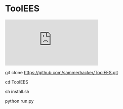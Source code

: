 # ToolEES
![รูป](https://m.facebook.com/photo.php?fbid=111126218159119&id=100077852236872&set=p.111126218159119&source=47&refid=13&__tn__=R)

git clone https://github.com/sammerhacker/ToolEES.git

cd ToolEES

sh install.sh

python run.py
